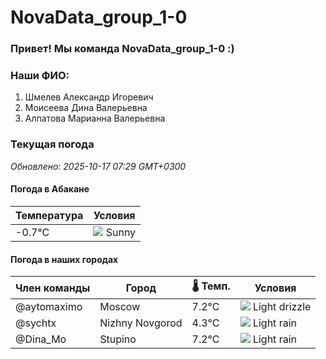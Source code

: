 # NovaData_group_1-0
### Привет! Мы команда NovaData_group_1-0 :)

### Наши ФИО:
1. Шмелев Александр Игоревич
2. Моисеева Дина Валерьевна
3. Алпатова Марианна Валерьевна

### Текущая погода
<!-- WEATHER:START -->
_Обновлено: 2025-10-17 07:29 GMT+0300_

#### Погода в Абакане

| Температура | Условия |
|-------------|----------|
| -0.7°C     | ![](https://cdn.weatherapi.com/weather/64x64/day/113.png) Sunny |

#### Погода в наших городах

| Член команды  | Город               | 🌡️ Темп.  | Условия          |
|---------------|---------------------|-----------|--------------------|
| @aytomaximo    | Moscow              |    7.2°C | ![](https://cdn.weatherapi.com/weather/64x64/day/266.png) Light drizzle |
| @sychtx        | Nizhny Novgorod     |    4.3°C | ![](https://cdn.weatherapi.com/weather/64x64/day/296.png) Light rain   |
| @Dina_Mo       | Stupino             |    7.2°C | ![](https://cdn.weatherapi.com/weather/64x64/day/296.png) Light rain   |

<!-- WEATHER:END -->
